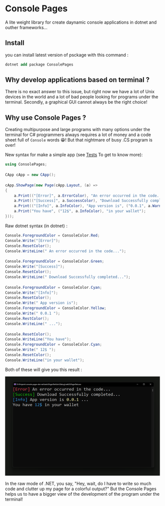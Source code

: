 # Console Pages
A lite weight library for create daynamic console applications in dotnet and outher frameworks...  

## Install
you can install latest version of psckage with this command : 
```ps
dotnet add package ConsolePages
```

## Why develop applications based on terminal ?
There is no exact answer to this issue, but right now we have a lot of Unix devices in the world and a lot of bad people looking for programs under the terminal. Secondly, a graphical GUI cannot always be the right choice!

## Why use Console Pages ?
Creating multipurpose and large programs with many options under the terminal for C# programmers always requires a lot of money and a code sheet full of `Console` words 😁! But that nightmare of busy .CS program is over!

 New syntax for make a simple app (see [Tests](https://github.com/AmirMahdyJebreily/console-pages-dot-net/blob/main/tests/PagesTest/Program.cs) To get to know more):
```csharp
using ConsolePages;

CApp cApp = new CApp();

cApp.ShowPage(new Page(cApp.Layout, (a) =>
{
    a.Print(("[Error]", a.ErrorColor), "An error occurred in the code...");
    a.Print(("[Success]", a.SuccessColor), "Download Successfully completed...");
    a.Print(("[Info]", a.InfoColor), "App version is", ("0.0.1", a.WarningColor), "...");
    a.Print("You have", ("12$", a.InfoColor), "in your wallet");
}));

```

Raw dotnet syntax (in dotnet) : 

```csharp
Console.ForegroundColor = ConsoleColor.Red;
Console.Write("[Error]");
Console.ResetColor();
Console.WriteLine(" An error occurred in the code...");

Console.ForegroundColor = ConsoleColor.Green;
Console.Write("[Success]");
Console.ResetColor();
Console.WriteLine(" Download Successfully completed...");

Console.ForegroundColor = ConsoleColor.Cyan;
Console.Write("[Info]");
Console.ResetColor();
Console.Write(" App version is");
Console.ForegroundColor = ConsoleColor.Yellow;
Console.Write(" 0.0.1 ");
Console.RestColor();
Console.WriteLine(" ...");

Console.ResetColor();
Console.WriteLine("You have");
Console.ForegroundColor = ConsoleColor.Cyan;
Console.Write(" 12$ ");
Console.ResetColor();
Console.WriteLine("in your wallet");
```

Both of these will give you this result :   


![result a simple code in console pages](https://github.com/AmirMahdyJebreily/console-pages-dot-net/blob/main/docs/Images/res.png?raw=true)   

In the raw mode of .NET, you say, "Hey, wait, do I have to write so much code and clutter up my page for a colorful output?"
But the Console Pages helps us to have a bigger view of the development of the program under the terminal!
